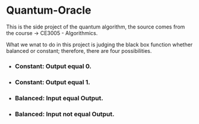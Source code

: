# Quantum-Oracle

This is the side project of the quantum algorithm, the source comes from the course -> CE3005 - Algorithmics.

What we wnat to do in this project is judging the black box function whether balanced or constant; therefore, there are four possibilities.

* ### Constant: Output equal 0. 
* ### Constant: Output equal 1. 
* ### Balanced: Input equal Output. 
* ### Balanced: Input not equal Output. 